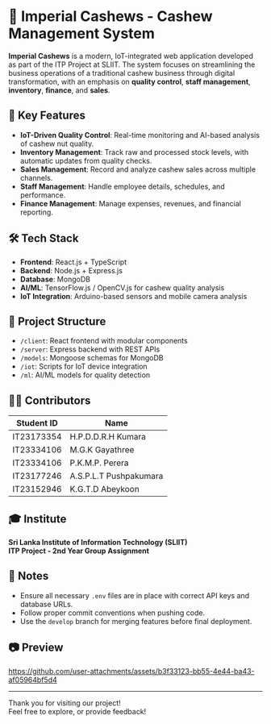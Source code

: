 # 🌰 Imperial Cashews - Cashew Management System

**Imperial Cashews** is a modern, IoT-integrated web application developed as part of the ITP Project at SLIIT. The system focuses on streamlining the business operations of a traditional cashew business through digital transformation, with an emphasis on **quality control**, **staff management**, **inventory**, **finance**, and **sales**.

## 🚀 Key Features

- **IoT-Driven Quality Control**: Real-time monitoring and AI-based analysis of cashew nut quality.
- **Inventory Management**: Track raw and processed stock levels, with automatic updates from quality checks.
- **Sales Management**: Record and analyze cashew sales across multiple channels.
- **Staff Management**: Handle employee details, schedules, and performance.
- **Finance Management**: Manage expenses, revenues, and financial reporting.

## 🛠️ Tech Stack

- **Frontend**: React.js + TypeScript
- **Backend**: Node.js + Express.js
- **Database**: MongoDB
- **AI/ML**: TensorFlow.js / OpenCV.js for cashew quality analysis
- **IoT Integration**: Arduino-based sensors and mobile camera analysis

## 📁 Project Structure

- `/client`: React frontend with modular components
- `/server`: Express backend with REST APIs
- `/models`: Mongoose schemas for MongoDB
- `/iot`: Scripts for IoT device integration
- `/ml`: AI/ML models for quality detection

## 👨‍💻 Contributors

| Student ID     | Name                         |
|----------------|------------------------------|
| IT23173354     | H.P.D.D.R.H Kumara           |
| IT23334106     | M.G.K Gayathree              |
| IT23334106     | P.K.M.P. Perera              |
| IT23177246     | A.S.P.L.T Pushpakumara       |
| IT23152946     | K.G.T.D Abeykoon             |

## 🎓 Institute

**Sri Lanka Institute of Information Technology (SLIIT)**  
**ITP Project - 2nd Year Group Assignment**

## 📌 Notes

- Ensure all necessary `.env` files are in place with correct API keys and database URLs.
- Follow proper commit conventions when pushing code.
- Use the `develop` branch for merging features before final deployment.

## 📷 Preview


https://github.com/user-attachments/assets/b3f33123-bb55-4e44-ba43-af05964bf5d4


---

Thank you for visiting our project!  
Feel free to explore, or provide feedback!


